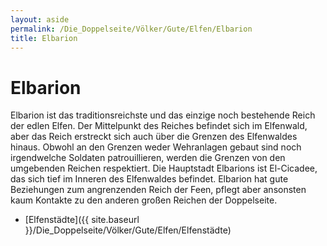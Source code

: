 ```yaml
---
layout: aside
permalink: /Die_Doppelseite/Völker/Gute/Elfen/Elbarion
title: Elbarion
---
```


# Elbarion

Elbarion ist das traditionsreichste und das einzige noch bestehende Reich der edlen Elfen. Der Mittelpunkt des Reiches befindet sich im Elfenwald, aber das Reich erstreckt sich auch über die Grenzen des Elfenwaldes hinaus. Obwohl an den Grenzen weder Wehranlagen gebaut sind noch irgendwelche Soldaten patrouillieren, werden die Grenzen von den umgebenden Reichen respektiert. Die Hauptstadt Elbarions ist El-Cicadee, das sich tief im Inneren des Elfenwaldes befindet. Elbarion hat gute Beziehungen zum angrenzenden Reich der Feen, pflegt aber ansonsten kaum Kontakte zu den anderen großen Reichen der Doppelseite.

- [Elfenstädte]({{ site.baseurl }}/Die_Doppelseite/Völker/Gute/Elfen/Elfenstädte)

